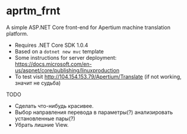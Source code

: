 # aprtm_frnt
A simple ASP.NET Core front-end for Apertium machine translation platform.

- Requires .NET Core SDK 1.0.4
- Based on a `dotnet new mvc` template
- Some instructions for server deployment: https://docs.microsoft.com/en-us/aspnet/core/publishing/linuxproduction
- To test visit http://104.154.153.79/Apertium/Translate (if not working, значит не судьба)

TODO
- Сделать что-нибудь красивее.
- Выбор направления перевода в параметры(?) анализировать установленные пары(?)
- Убрать лишние View.
